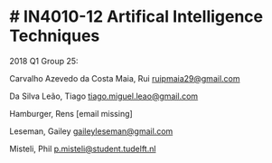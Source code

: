 # # IN4010-12 Artifical Intelligence Techniques
2018 Q1 Group 25:

Carvalho Azevedo da Costa Maia, Rui
ruipmaia29@gmail.com

Da Silva Leão, Tiago
tiago.miguel.leao@gmail.com

Hamburger, Rens
[email missing]

Leseman, Gailey
gaileyleseman@gmail.com

Misteli, Phil
p.misteli@student.tudelft.nl

